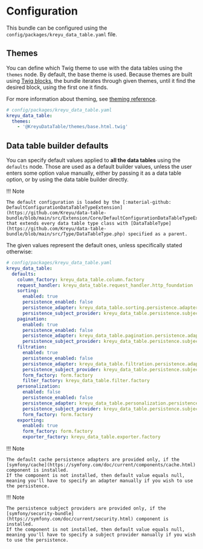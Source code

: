 # Configuration

This bundle can be configured using the `config/packages/kreyu_data_table.yaml` file. 

## Themes

You can define which Twig theme to use with the data tables using the `themes` node.
By default, the base theme is used. Because themes are built using [Twig blocks](https://twig.symfony.com/doc/3.x/tags/block.html),
the bundle iterates through given themes, until it find the desired block, using the first one it finds.

For more information about theming, see [theming reference](theming.md).

```yaml
# config/packages/kreyu_data_table.yaml
kreyu_data_table:
  themes:
    - '@KreyuDataTable/themes/base.html.twig'
```

## Data table builder defaults

You can specify default values applied to **all the data tables** using the `defaults` node.
Those are used as a default builder values, unless the user enters some option value manually,
either by passing it as a data table option, or by using the data table builder directly. 

!!! Note

    The default configuration is loaded by the [:material-github: DefaultConfigurationDataTableTypeExtension](https://github.com/Kreyu/data-table-bundle/blob/main/src/Extension/Core/DefaultConfigurationDataTableTypeExtension.php),
    that extends every data table type class with [DataTableType](https://github.com/Kreyu/data-table-bundle/blob/main/src/Type/DataTableType.php) specified as a parent.

The given values represent the default ones, unless specifically stated otherwise:

```yaml
# config/packages/kreyu_data_table.yaml
kreyu_data_table:
  defaults:
    column_factory: kreyu_data_table.column.factory
    request_handler: kreyu_data_table.request_handler.http_foundation
    sorting:
      enabled: true
      persistence_enabled: false
      persistence_adapter: kreyu_data_table.sorting.persistence.adapter.cache # if symfony/cache is installed, null otherwise
      persistence_subject_provider: kreyu_data_table.persistence.subject_provider.token_storage # if symfony/security-bundle is installed, null otherwise
    pagination:
      enabled: true
      persistence_enabled: false
      persistence_adapter: kreyu_data_table.pagination.persistence.adapter.cache  # if symfony/cache is installed, null otherwise
      persistence_subject_provider: kreyu_data_table.persistence.subject_provider.token_storage # if symfony/security-bundle is installed, null otherwise
    filtration:
      enabled: true
      persistence_enabled: false
      persistence_adapter: kreyu_data_table.filtration.persistence.adapter.cache  # if symfony/cache is installed, null otherwise
      persistence_subject_provider: kreyu_data_table.persistence.subject_provider.token_storage # if symfony/security-bundle is installed, null otherwise
      form_factory: form.factory
      filter_factory: kreyu_data_table.filter.factory
    personalization:
      enabled: false
      persistence_enabled: false
      persistence_adapter: kreyu_data_table.personalization.persistence.adapter.cache  # if symfony/cache is installed, null otherwise
      persistence_subject_provider: kreyu_data_table.persistence.subject_provider.token_storage # if symfony/security-bundle is installed, null otherwise
      form_factory: form.factory
    exporting:
      enabled: true
      form_factory: form.factory
      exporter_factory: kreyu_data_table.exporter.factory
```

!!! Note

    The default cache persistence adapters are provided only, if the [symfony/cache](https://symfony.com/doc/current/components/cache.html) component is installed.
    If the component is not installed, then default value equals null, meaning you'll have to specify an adapter manually if you wish to use the persistence.

!!! Note

    The persistence subject providers are provided only, if the [symfony/security-bundle](https://symfony.com/doc/current/security.html) component is installed.
    If the component is not installed, then default value equals null, meaning you'll have to specify a subject provider manually if you wish to use the persistence.